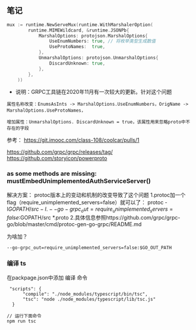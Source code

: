 ## 笔记
```go
mux := runtime.NewServeMux(runtime.WithMarshalerOption(
		runtime.MIMEWildcard, &runtime.JSONPb{
			MarshalOptions: protojson.MarshalOptions{
				UseEnumNumbers: true, // 将枚举类型生成数值
				UseProtoNames:  true,
			},
			UnmarshalOptions: protojson.UnmarshalOptions{
				DiscardUnknown: true,
			},
		},
	))
```
- 说明：GRPC工具链在2020年11月有一次较大的更新。针对这个问题
```
属性名称改变：EnumsAsInts -> MarshalOptions.UseEnumNumbers，OrigName -> MarshalOptions.UseProtoNames，

增加属性：UnmarshalOptions. DiscardUnknown = true，该属性用来忽略proto中不存在的字段
```
参考： https://git.imooc.com/class-108/coolcar/pulls/1

https://github.com/grpc/grpc/releases/tag/
https://github.com/storyicon/powerproto

###  as some methods are missing: mustEmbedUnimplementedAuthServiceServer()
解决方案：
protoc版本上的变动和机制的改变导致了这个问题
1.protoc加一个flag（require_unimplemented_servers=false）就可以了：
protoc -I$GOPATH/src -I.
--go-grpc_out=require_unimplemented_servers=false:$GOPATH/src *.proto
2.具体信息参照https://github.com/grpc/grpc-go/blob/master/cmd/protoc-gen-go-grpc/README.md

为啥加？
```shell
--go-grpc_out=require_unimplemented_servers=false:$GO_OUT_PATH
```


### 编译 ts
在packpage.json中添加 编译 命令

```shell
 "scripts": {
      "compile": "./node_modules/typescript/bin/tsc",
      "tsc": "node ./node_modules/typescript/lib/tsc.js"
  }
  
// 运行下面命令  
npm run tsc
```

